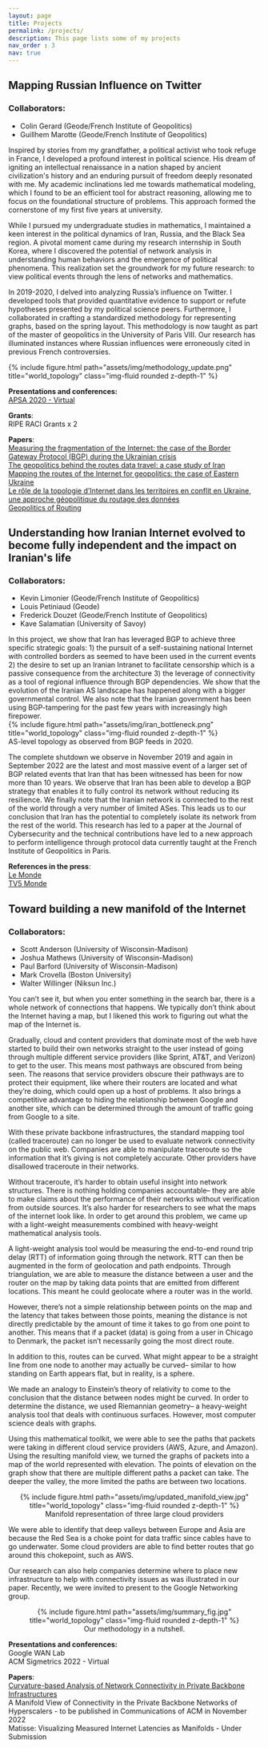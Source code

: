 ```yaml
---
layout: page
title: Projects
permalink: /projects/
description: This page lists some of my projects
nav_order : 3
nav: true
---
```

## Mapping Russian Influence on Twitter

### Collaborators:
<ul>
   <li>Colin Gerard (Geode/French Institute of Geopolitics)</li>
   <li>Guillhem Marotte (Geode/French Institute of Geopolitics)</li>
</ul>
Inspired by stories from my grandfather, a political activist who took refuge in France, I developed a profound interest in political science. His dream of igniting an intellectual renaissance in a nation shaped by ancient civilization's history and an enduring pursuit of freedom deeply resonated with me. My academic inclinations led me towards mathematical modeling, which I found to be an efficient tool for abstract reasoning, allowing me to focus on the foundational structure of problems. This approach formed the cornerstone of my first five years at university.

While I pursued my undergraduate studies in mathematics, I maintained a keen interest in the political dynamics of Iran, Russia, and the Black Sea region. A pivotal moment came during my research internship in South Korea, where I discovered the potential of network analysis in understanding human behaviors and the emergence of political phenomena. This realization set the groundwork for my future research: to view political events through the lens of networks and mathematics.

In 2019-2020, I delved into analyzing Russia’s influence on Twitter. I developed tools that provided quantitative evidence to support or refute hypotheses presented by my political science peers. Furthermore, I collaborated in crafting a standardized methodology for representing graphs, based on the spring layout. This methodology is now taught as part of the master of geopolitics in the University of Paris VIII. Our research has illuminated instances where Russian influences were erroneously cited in previous French controversies.

<div class="row">
    <div class="col-sm mt-3 mt-md-0">
        {% include figure.html path="assets/img/methodology_update.png" title="world_topology" class="img-fluid rounded z-depth-1" %}
    </div>
</div>
<div class="caption">
</div>

**Presentations and conferences:** <br>
<a href="https://connect.apsanet.org/apsa2020/online-program/"> APSA 2020 - Virtual </a>

**Grants**: <br>
RIPE RACI Grants x 2

**Papers**: <br>
<a href="https://scholar.google.com/citations?view_op=view_citation&hl=fr&user=wfIuIdMAAAAJ&citation_for_view=wfIuIdMAAAAJ:9yKSN-GCB0IC">Measuring the fragmentation of the Internet: the case of the Border Gateway Protocol (BGP) during the Ukrainian crisis</a><br>
<a href="https://scholar.google.com/citations?view_op=view_citation&hl=fr&user=wfIuIdMAAAAJ&citation_for_view=wfIuIdMAAAAJ:d1gkVwhDpl0C">The geopolitics behind the routes data travel: a case study of Iran</a><br>
<a href="https://scholar.google.com/citations?view_op=view_citation&hl=fr&user=wfIuIdMAAAAJ&citation_for_view=wfIuIdMAAAAJ:IjCSPb-OGe4C">Mapping the routes of the Internet for geopolitics: the case of Eastern Ukraine</a><br>
<a href="https://scholar.google.com/citations?view_op=view_citation&hl=fr&user=wfIuIdMAAAAJ&citation_for_view=wfIuIdMAAAAJ:UeHWp8X0CEIC">Le rôle de la topologie d’Internet dans les territoires en conflit en Ukraine, une approche géopolitique du routage des données</a> <br>
<a href="https://scholar.google.com/citations?view_op=view_citation&hl=fr&user=wfIuIdMAAAAJ&citation_for_view=wfIuIdMAAAAJ:Tyk-4Ss8FVUC">Geopolitics of Routing</a>


## Understanding how Iranian Internet evolved to become fully independent and the impact on Iranian's life


### Collaborators:
<ul>
   <li>Kevin Limonier (Geode/French Institute of Geopolitics)</li>
   <li>Louis Petiniaud (Geode)</li>
   <li>Frederick Douzet (Geode/French Institute of Geopolitics)</li>
   <li>Kave Salamatian (University of Savoy)</li>
</ul>
In this project, we show that Iran has leveraged BGP to achieve three specific strategic goals: 1) the pursuit of a self-sustaining national Internet with controlled borders as seemed to have been used in the current events 2) the desire to set up an Iranian Intranet to facilitate censorship which is a passive consequence from the architecture 3) the leverage of connectivity as a tool of regional influence through BGP dependencies. We show that the evolution of the Iranian AS landscape has happened along with a bigger governmental control.
We also note that the Iranian government has been using BGP-tampering for the past few years with increasingly high firepower.
<div class="row">
    <div class="col-sm mt-3 mt-md-0">
        {% include figure.html path="assets/img/iran_bottleneck.png" title="world_topology" class="img-fluid rounded z-depth-1" %}
    </div>
</div>
<div class="caption">
  AS-level topology as observed from BGP feeds in 2020.
</div>

The complete shutdown we observe in November 2019 and again in September 2022 are the latest and most massive event of a larger set of BGP related events that Iran that has been witnessed has been for now more than 10 years. We observe that Iran has been able to develop a BGP strategy that enables it to fully control its network without reducing its resilience. We finally note that the Iranian network is connected to the rest of the world through a very number of limited ASes. This leads us to our conclusion that Iran has the potential to completely isolate its network from the rest of the world. This research has led to a paper at the Journal of Cybersecurity and the technical contributions have led to a new approach to perform intelligence through protocol data currently taught at the French Institute of Geopolitics in Paris.

**References in the press**:<br>
 <a href="https://www.lemonde.fr/pixels/article/2019/11/20/internet-coupe-en-iran-le-niveau-de-sophistication-de-ce-blocage-est-une-premiere_6019883_4408996.html">Le Monde</a> <br>
<a href ="https://t.co/rsmSHvLoac">TV5 Monde</a>

## Toward building a new manifold of the Internet
### Collaborators:
<ul>
   <li>Scott Anderson (University of Wisconsin-Madison)</li>
   <li>Joshua Mathews (University of Wisconsin-Madison)</li>
   <li>Paul Barford (University of Wisconsin-Madison)</li>
   <li>Mark Crovella (Boston University)</li>
   <li>Walter Willinger (Niksun Inc.)</li>
</ul>

You can’t see it, but when you enter something in the search bar, there is a whole network of connections that happens. We typically don’t think about the Internet having a map, but I likened this work to figuring out what the map of the Internet is.

Gradually, cloud and content providers that dominate most of the web have started to build their own networks straight to the user instead of going through multiple different service providers (like Sprint, AT&T, and Verizon) to get to the user. This means most pathways are obscured from being seen. The reasons that service providers obscure their pathways are to protect their equipment, like where their routers are located and what they’re doing, which could open up a host of problems. It also brings a competitive advantage to hiding the relationship between Google and another site, which can be determined through the amount of traffic going from Google to a site.

With these private backbone infrastructures, the standard mapping tool (called traceroute) can no longer be used to evaluate network connectivity on the public web. Companies are able to manipulate traceroute so the information that it’s giving is not completely accurate. Other providers have disallowed traceroute in their networks.

Without traceroute, it’s harder to obtain useful insight into network structures. There is nothing holding companies accountable– they are able to make claims about the performance of their networks without verification from outside sources. It’s also harder for researchers to see what the maps of the internet look like. In order to get around this problem, we came up with a light-weight measurements combined with heavy-weight mathematical analysis tools.

A light-weight analysis tool would be measuring the end-to-end round trip delay (RTT) of information going through the network. RTT can then be augmented in the form of geolocation and path endpoints. Through triangulation, we are able to measure the distance between a user and the router on the map by taking data points that are emitted from different locations. This meant he could geolocate where a router was in the world.

However, there’s not a simple relationship between points on the map and the latency that takes between those points, meaning the distance is not directly predictable by the amount of time it takes to go from one point to another. This means that if a packet (data) is going from a user in Chicago to Denmark, the packet isn’t necessarily going the most direct route.

In addition to this, routes can be curved. What might appear to be a straight line from one node to another may actually be curved– similar to how standing on Earth appears flat, but in reality, is a sphere.

We made an analogy to Einstein’s theory of relativity to come to the conclusion that the distance between nodes might be curved. In order to determine the distance, we used Riemannian geometry– a heavy-weight analysis tool that deals with continuous surfaces. However, most computer science deals with graphs.

Using this mathematical toolkit, we were able to see the paths that packets were taking in different cloud service providers (AWS, Azure, and Amazon). Using the resulting manifold view, we turned the graphs of packets into a map of the world represented with elevation. The points of elevation on the graph show that there are multiple different paths a packet can take. The deeper the valley, the more limited the paths are between two locations.

<center>
<div class="row">
    <div class="col-sm mt-3 mt-md-0">
        {% include figure.html path="assets/img/updated_manifold_view.jpg" title="world_topology" class="img-fluid rounded z-depth-1" %}
    </div>
</div>
<div class="caption">
Manifold representation of three large cloud providers
</div>
</center>

We were able to identify that deep valleys between Europe and Asia are because the Red Sea is a choke point for data traffic since cables have to go underwater. Some cloud providers are able to find better routes that go around this chokepoint, such as AWS.

Our research can also help companies determine where to place new infrastructure to help with connectivity issues as was illustrated in our paper. Recently, we were invited to present to the Google Networking group.
<center>
<div class="row">
    <div class="col-sm mt-3 mt-md-0">
        {% include figure.html path="assets/img/summary_fig.jpg" title="world_topology" class="img-fluid rounded z-depth-1" %}
    </div>
</div>
<div class="caption">
Our methodology in a nutshell.
</div>
</center>

**Presentations and conferences:** <br>
Google WAN Lab<br>
ACM Sigmetrics 2022 - Virtual

**Papers**: <br>
<a href="https://scholar.google.com/citations?view_op=view_citation&hl=fr&user=wfIuIdMAAAAJ&citation_for_view=wfIuIdMAAAAJ:Y0pCki6q_DkC">Curvature-based Analysis of Network Connectivity in Private Backbone Infrastructures</a><br>
A Manifold View of Connectivity in the Private Backbone Networks of Hyperscalers - to be published in Communications of ACM in November 2022<br>
Matisse: Visualizing Measured Internet Latencies as Manifolds - Under Submission<br>
